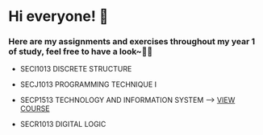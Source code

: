 <h1> Hi everyone! 🙌</h1>
<h3> Here are my assignments and exercises throughout my year 1 of study, feel free to have a look~📝🤭</h3>

- SECI1013 DISCRETE STRUCTURE

- SECJ1013 PROGRAMMING TECHNIQUE I

- SECP1513 TECHNOLOGY AND INFORMATION SYSTEM --> <a href="https://github.com/lauyeewen123/SECPH-Y1S1/tree/main/SECP1513%20TECHNOLOGY%20AND%20INFORMATION%20SYSTEM" class="button">VIEW COURSE</a></li>

- SECR1013 DIGITAL LOGIC
